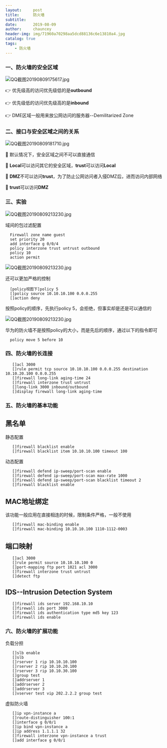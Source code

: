 ```yaml
---
layout:     post
title:      防火墙
subtitle:   
date:       2019-08-09
author:     chauncey
header-img: img/71960a70298aa5dcd88136c6e13810a4.jpg
catalog: true
tags:
    - 防火墙
---
```


### 一、防火墙的安全区域

![QQ截图20190809175617.jpg](https://i.loli.net/2019/08/09/Xj5Gu8h9WT4cJMn.jpg)

👉 优先级高的访问优先级低的是**outbound**

👉 优先级低的访问优先级高的是**inbound**

👉 DME区域一般用来放公网访问的服务器--Demilitarized Zone

### 二、接口与安全区域之间的关系

![QQ截图20190809181710.jpg](https://i.loli.net/2019/08/09/LAQVnbOTe1M4F78.jpg)

🙊 默认情况下，安全区域之间不可以直接通信

🐷 **Local**可以访问其它的安全区域，**trust**可以访问**Local**

🐼 **DMZ**不可以访问**trust**，为了防止公网访问者入侵DMZ后，进而访问内部网络

🦁 **trust**可以访问**DMZ**

### 三、实验

![QQ截图20190809213230.jpg](https://i.loli.net/2019/08/09/iQe8aWhGkSEKjzT.jpg)

域间的包过滤配置

      Firewall zone name guest
      set priority 20
      add interface g 0/0/4
      policy interzone trust untrust outbound
      policy 10
      action permit
      
![QQ截图20190809213230.jpg](https://i.loli.net/2019/08/09/iQe8aWhGkSEKjzT.jpg)

还可以更加严格的控制

      [policy视图下]policy 5
      []policy source 10.10.10.100 0.0.0.255
      []action deny
      
按照policy的顺序，先执行policy 5，会拒绝，但事实却是还是可以通信的

![QQ截图20190809213230.jpg](https://i.loli.net/2019/08/09/iQe8aWhGkSEKjzT.jpg)

华为的防火墙不是按照policy的大小，而是先后的顺序，通过以下的指令即可

      policy move 5 before 10
      
### 四、防火墙的长连接

       []acl 3000
       []rule permit tcp source 10.10.10.100 0.0.0.255 destination 10.10.20.100 0.0.0.255
       []firewall long-link aging-time 24
       []firewall interzone trust untrust 
       []long-link 3000 inbound/outbound
       []display firewall long-link aging-time
       
### 五、防火墙的基本功能

## 黑名单

静态配置            

       []firewall blacklist enable
       []firewall blacklist item 10.10.10.100 timeout 100
       
动态配置

       []firewall defend ip-sweep/port-scan enable
       []firewall defend ip-sweep/port-scan max-rate 1000
       []firewall defend ip-sweep/port-scan blacklist timeout 2
       []firewall blacklist enable
       
## MAC地址绑定

该功能一般应用在直接相连的时候，限制条件严格，一般不使用

       []firewall mac-binding enable
       []firewall mac-binding 10.10.10.100 1110-1112-0003
       
## 端口映射

       []acl 3000
       []rule permit source 10.10.10.100 0
       []port-mapping ftp port 1021 acl 3000
       []firewall interzone trust untrust 
       []detect ftp
       
## IDS--Intrusion Detection System

       []firewall ids server 192.168.10.10
       []firewall ids port 3000
       []firewall ids authentication type md5 key 123
       []firewall ids enable
       
### 六、防火墙的扩展功能

负载分担

       []slb enable
       []slb
       []rserver 1 rip 10.10.10.100
       []rserver 2 rip 10.10.20.100
       []rserver 3 rip 10.10.30.100
       []group test
       []addrserver 1
       []addrserver 2
       []addrserver 3
       []vserver test vip 202.2.2.2 group test

虚拟防火墙

       []ip vpn-instance a
       []route-distinguisher 100:1
       []interface g 0/0/1
       []ip bind vpn-instance a
       []ip address 1.1.1.1 32
       []firewall interzone vpn-instance a trust
       []add interface g 0/0/1






